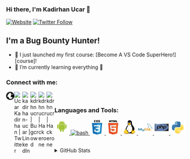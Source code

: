 ### Hi there, I'm Kadirhan Ucar 👋

[![Website](https://img.shields.io/website?label=kdrhnucr.github.io&style=for-the-badge&url=https%3A%2F%2Fkdrhnucr.github.io)](https://kdrhnucr.github.io)
[![Twitter Follow](https://img.shields.io/twitter/follow/UcarKadirhan?color=1DA1F2&label=FOLLOW%20%40UcarKadirhan&style=for-the-badge)](https://twitter.com/intent/follow?original_referer=https%3A%2F%2Fgithub.com%2FcodeSTACKr&screen_name=UcarKadirhan)

## I'm a Bug Bounty Hunter!

- 🔭 I just launched my first course: [Become A VS Code SuperHero!][course]!
- 🌱 I’m currently learning everything 🤣

### Connect with me:

[<img align="left" alt="kdrhnucr.github.io" width="22px" src="https://raw.githubusercontent.com/iconic/open-iconic/master/svg/globe.svg" />][website]
[<img align="left" alt="UcarKadirhan | Twitter" width="22px" src="https://cdn.jsdelivr.net/npm/simple-icons@v3/icons/youtube.svg" />][twitter]
[<img align="left" alt="kadirhan-ucar | LinkedIn" width="22px" src="https://cdn.jsdelivr.net/npm/simple-icons@v3/icons/twitter.svg" />][linkedin]
[<img align="left" alt="kdrhnucr | Bugcrowd" width="22px" src="https://cdn.jsdelivr.net/npm/simple-icons@v3/icons/linkedin.svg" />][bugcrowd]
[<img align="left" alt="kdrhnucr | Hackerone" width="22px" src="https://cdn.jsdelivr.net/npm/simple-icons@v3/icons/instagram.svg" />][hackerone]
[<img align="left" alt="kdrhnucr | Hackerone" width="22px" src="https://cdn.jsdelivr.net/npm/simple-icons@v3/icons/instagram.svg" />][intigriti]

<br />

### Languages and Tools:

<p align="left"> <a href="https://developer.android.com" target="_blank"> <img src="https://raw.githubusercontent.com/devicons/devicon/master/icons/android/android-original-wordmark.svg" alt="android" width="40" height="40"/> </a> <a href="https://www.gnu.org/software/bash/" target="_blank"> <img src="https://www.vectorlogo.zone/logos/gnu_bash/gnu_bash-icon.svg" alt="bash" width="40" height="40"/> </a> <a href="https://www.w3schools.com/css/" target="_blank"> <img src="https://raw.githubusercontent.com/devicons/devicon/master/icons/css3/css3-original-wordmark.svg" alt="css3" width="40" height="40"/> </a> <a href="https://www.w3.org/html/" target="_blank"> <img src="https://raw.githubusercontent.com/devicons/devicon/master/icons/html5/html5-original-wordmark.svg" alt="html5" width="40" height="40"/> </a> <a href="https://www.linux.org/" target="_blank"> <img src="https://raw.githubusercontent.com/devicons/devicon/master/icons/linux/linux-original.svg" alt="linux" width="40" height="40"/> </a> <a href="https://www.mysql.com/" target="_blank"> <img src="https://raw.githubusercontent.com/devicons/devicon/master/icons/mysql/mysql-original-wordmark.svg" alt="mysql" width="40" height="40"/> </a> <a href="https://www.php.net" target="_blank"> <img src="https://raw.githubusercontent.com/devicons/devicon/master/icons/php/php-original.svg" alt="php" width="40" height="40"/> </a> <a href="https://www.python.org" target="_blank"> <img src="https://raw.githubusercontent.com/devicons/devicon/master/icons/python/python-original.svg" alt="python" width="40" height="40"/> </a> 

<br />
<br />

<details>
  <summary>GitHub Stats</summary>

  <img align="left" alt="kdrhnucr's GitHub Stats" src="https://github-readme-stats.vercel.app/api?username=kdrhnucr&theme=dark&show_icons=true" />

</details>

[website]: https://kdrhnucr.github.io
[twitter]: https://twitter.com/UcarKadirhan
[linkedin]: https://linkedin.com/in/kadirhan-ucar
[bugcrowd]: https://bugcrowd.com/kdrhnucr
[hackerone]: https://hackerone.com/kdrhnucr?type=user
[intigriti]: https://app.intigriti.com/researcher/profile/kdrhnucr

